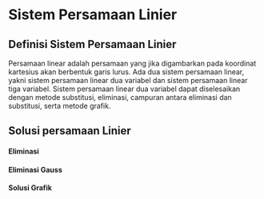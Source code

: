 # Sistem Persamaan Linier
## Definisi Sistem Persamaan Linier
Persamaan linear adalah persamaan yang jika digambarkan pada koordinat kartesius akan berbentuk garis lurus. Ada dua sistem persamaan linear, yakni sistem persamaan linear dua variabel dan sistem persamaan linear tiga variabel. Sistem persamaan linear dua variabel dapat diselesaikan dengan metode substitusi, eliminasi, campuran antara eliminasi dan substitusi, serta metode grafik.
## Solusi persamaan Linier
#### Eliminasi
#### Eliminasi Gauss
#### Solusi Grafik

```{tableofcontents}
```

